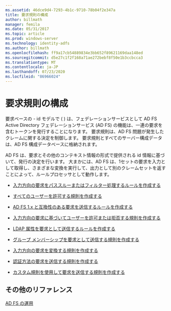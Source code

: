 ```yaml
---
ms.assetid: 46dce9d4-7293-4b1c-9710-78b04f2e347a
title: 要求規則の構成
author: billmath
manager: femila
ms.date: 05/31/2017
ms.topic: article
ms.prod: windows-server
ms.technology: identity-adfs
ms.author: billmath
ms.openlocfilehash: ff9a17cb54889834e3bb652f89621169daa148ed
ms.sourcegitcommit: d5e27c1f2f168a71ae272bebf8f50e1b3ccbcca3
ms.translationtype: MT
ms.contentlocale: ja-JP
ms.lasthandoff: 07/23/2020
ms.locfileid: "86966024"
---
```

# <a name="configuring-claim-rules"></a>要求規則の構成

要求ベースの \- id モデルで \( \) は、フェデレーションサービスとして AD FS Active Directory フェデレーションサービス (AD FS) の機能は、一連の要求を含むトークンを発行することになります。 要求規則は、AD FS 問題が発生したクレームに関する決定を制御します。 要求規則とすべてのサーバー構成データは、AD FS 構成データベースに格納されます。  
  
AD FS は、要求とその他のコンテキスト情報の形式で提供される id 情報に基づいて、発行の決定を行います。 大まかには、AD FS は、1セットの要求を入力として取得し、さまざまな変換を実行して、出力として別のクレームセットを返すことによって、ルールプロセッサとして動作します。  
  
-   [入力方向の要求をパススルーまたはフィルター処理するルールを作成する](../../ad-fs/operations/Create-a-Rule-to-Pass-Through-or-Filter-an-Incoming-Claim.md)  
  
-   [すべてのユーザーを許可する規則を作成する](../../ad-fs/operations/Create-a-Rule-to-Permit-All-Users.md)  

-   [AD FS 1.x と互換性のある要求を送信するルールを作成する](../../ad-fs/operations/Create-a-Rule-to-Send-an-AD-FS-1x-Compatible-Claim.md)
  
-   [入力方向の要求に基づいてユーザーを許可または拒否する規則を作成する](../../ad-fs/operations/Create-a-Rule-to-Permit-or-Deny-Users-Based-on-an-Incoming-Claim.md)  
  
-   [LDAP 属性を要求として送信するルールを作成する](../../ad-fs/operations/Create-a-Rule-to-Send-LDAP-Attributes-as-Claims.md)  
  
-   [グループ メンバーシップを要求として送信する規則を作成する](../../ad-fs/operations/Create-a-Rule-to-Send-Group-Membership-as-a-Claim.md)  
  
-   [入力方向の要求を変換する規則を作成する](../../ad-fs/operations/Create-a-Rule-to-Transform-an-Incoming-Claim.md)  
  
-   [認証方法の要求を送信する規則を作成する](../../ad-fs/operations/Create-a-Rule-to-Send-an-Authentication-Method-Claim.md)  
  
-   [カスタム規則を使用して要求を送信する規則を作成する](../../ad-fs/operations/Create-a-Rule-to-Send-Claims-Using-a-Custom-Rule.md)  

## <a name="additional-references"></a>その他のリファレンス  

[AD FS の運用](../ad-fs-operations.md)
